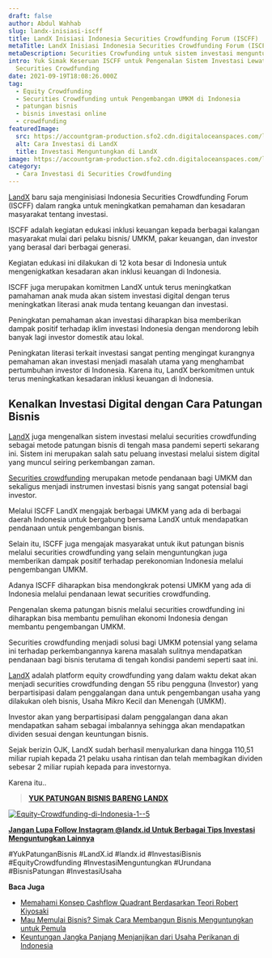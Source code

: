 ```yaml
---
draft: false
author: Abdul Wahhab
slug: landx-inisiasi-iscff
title: LandX Inisiasi Indonesia Securities Crowdfunding Forum (ISCFF)
metaTitle: LandX Inisiasi Indonesia Securities Crowdfunding Forum (ISCFF)
metaDescription: Securities Crowfunding untuk sistem investasi menguntungkan anda
intro: Yuk Simak Keseruan ISCFF untuk Pengenalan Sistem Investasi Lewat
  Securities Crowdfunding
date: 2021-09-19T18:08:26.000Z
tag:
  - Equity Crowdfunding
  - Securities Crowdfunding untuk Pengembangan UMKM di Indonesia
  - patungan bisnis
  - bisnis investasi online
  - crowdfunding
featuredImage:
  src: https://accountgram-production.sfo2.cdn.digitaloceanspaces.com/landx_ghost/2021/12/landx.png
  alt: Cara Investasi di LandX
  title: Investasi Menguntungkan di LandX
image: https://accountgram-production.sfo2.cdn.digitaloceanspaces.com/landx_ghost/2021/12/landx.png
category:
  - Cara Investasi di Securities Crowdfunding
---
```



[LandX](https://landx.id/) baru saja menginisiasi Indonesia Securities Crowdfunding Forum (ISCFF) dalam rangka untuk meningkatkan pemahaman dan kesadaran masyarakat tentang investasi.

ISCFF adalah kegiatan edukasi inklusi keuangan kepada berbagai kalangan masyarakat mulai dari pelaku bisnis/ UMKM, pakar keuangan, dan investor yang berasal dari berbagai generasi.

Kegiatan edukasi ini dilakukan di 12 kota besar di Indonesia untuk mengenigkatkan kesadaran akan inklusi keuangan di Indonesia.

ISCFF juga merupakan komitmen LandX untuk terus meningkatkan pamahaman anak muda akan sistem investasi digital dengan terus meningkatkan literasi anak muda tentang keuangan dan investasi.

Peningkatan pemahaman akan investasi diharapkan bisa memberikan dampak positif terhadap iklim investasi Indonesia dengan mendorong lebih banyak lagi investor domestik atau lokal.

Peningkatan literasi terkait investasi sangat penting mengingat kurangnya pemahaman akan investasi menjadi masalah utama yang menghambat pertumbuhan investor di Indonesia. Karena itu, LandX berkomitmen untuk terus meningkatkan kesadaran inklusi keuangan di Indonesia.

## Kenalkan Investasi Digital dengan Cara Patungan Bisnis

[LandX](https://landx.id/) juga mengenalkan sistem investasi melalui securities crowdfunding sebagai metode patungan bisnis di tengah masa pandemi seperti sekarang ini. Sistem ini merupakan salah satu peluang investasi melalui sistem digital yang muncul seiring perkembangan zaman.

[Securities crowdfunding](https://landx.id/) merupakan metode pendanaan bagi UMKM dan sekaligus menjadi instrumen investasi bisnis yang sangat potensial bagi investor.

Melalui ISCFF LandX mengajak berbagai UMKM yang ada di berbagai daerah Indonesia untuk bergabung bersama LandX untuk mendapatkan pendanaan untuk pengembangan bisnis.

Selain itu, ISCFF juga mengajak masyarakat untuk ikut patungan bisnis melalui securities crowdfunding yang selain menguntungkan juga memberikan dampak positif terhadap perekonomian Indonesia melalui pengembangan UMKM.

Adanya ISCFF diharapkan bisa mendongkrak potensi UMKM yang ada di Indonesia melalui pendanaan lewat securities crowdfunding.

Pengenalan skema patungan bisnis melalui securities crowdfunding ini diharapkan bisa membantu pemulihan ekonomi Indonesia dengan membantu pengembangan UMKM.

Securities crowdfunding menjadi solusi bagi UMKM potensial yang selama ini terhadap perkembangannya karena masalah sulitnya mendapatkan pendanaan bagi bisnis terutama di tengah kondisi pandemi seperti saat ini.

[LandX](https://landx.id/) adalah platform equity crowdfunding yang dalam waktu dekat akan menjadi securities crowdfunding dengan 55 ribu pengguna (Investor) yang berpartisipasi dalam penggalangan dana untuk pengembangan usaha yang dilakukan oleh bisnis, Usaha Mikro Kecil dan Menengah (UMKM).

Investor akan yang berpartisipasi dalam penggalangan dana akan mendapatkan saham sebagai imbalannya sehingga akan mendapatkan dividen sesuai dengan keuntungan bisnis.

Sejak berizin OJK, LandX sudah berhasil menyalurkan dana hingga 110,51 miliar rupiah kepada 21 pelaku usaha rintisan dan telah membagikan dividen sebesar 2 miliar rupiah kepada para investornya.

Karena itu..

> **[YUK PATUNGAN BISNIS BARENG LANDX](https://landx.id/project/)**

[![Equity-Crowdfunding-di-Indonesia-1--5](https://accountgram-production.sfo2.cdn.digitaloceanspaces.com/landx_ghost/2021/09/Equity-Crowdfunding-di-Indonesia-1--5.png)](https://landx.id/project/)

[**Jangan Lupa Follow Instagram @landx.id Untuk Berbagai Tips Investasi Menguntungkan Lainnya**](https://www.instagram.com/landx.id/?utm_medium=copy_link)

#YukPatunganBisnis    #LandX.id    #landx.id    #InvestasiBisnis    #EquityCrowdfunding    #InvestasiMenguntungkan    #Urundana    #BisnisPatungan    #InvestasiUsaha

**Baca Juga**

* [Memahami Konsep Cashflow Quadrant Berdasarkan Teori Robert Kiyosaki](https://landx.id/blog/konsep-cashflow-quadrant-robert-kiyosaki/)
* [Mau Memulai Bisnis? Simak Cara Membangun Bisnis Menguntungkan untuk Pemula](https://landx.id/blog/mau-memulai-bisnis-simak-cara-membangun-bisnis-menguntungkan-untuk-pemula/)
* [Keuntungan Jangka Panjang Menjanjikan dari Usaha Perikanan di Indonesia](https://landx.id/blog/bisnis-perikanan-tangkap-di-indonesia/)

